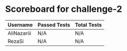 # Scoreboard for challenge-2
| Username   | Passed Tests | Total Tests |
|------------|--------------|-------------|
| AliNazariii | N/A | N/A |
| RezaSi | N/A | N/A |
